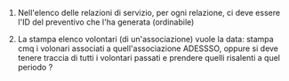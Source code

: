

1. Nell'elenco delle relazioni di servizio, per ogni relazione, ci deve essere l'ID del preventivo che l'ha generata (ordinabile) 

2. La stampa elenco volontari (di un'associazione) vuole la data: stampa cmq i volonari associati a quell'associazione ADESSSO, oppure si deve tenere traccia di tutti i volontari passati e prendere quelli risalenti a quel periodo ?
